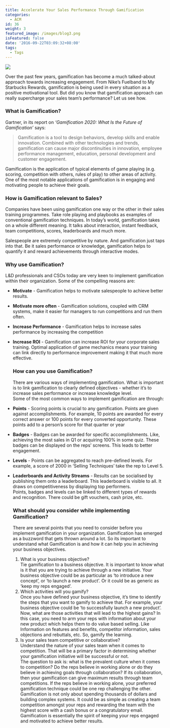 ```yaml
---
title: Accelerate Your Sales Performance Through Gamification
categories:
  - ACM
id: 36
weight: 3
featured_image: /images/blog3.png
isFeatured: false
date: '2016-09-22T03:09:32+08:00'
tags:
  - Tags
---
```

![](/images/blog3.png)

Over the past few years, gamification has become a much talked-about approach towards increasing engagement. From Nike’s Fuelband to My Starbucks Rewards, gamification is being used in every situation as a positive motivational tool. But did you know that gamification approach <a id="more"></a>can really supercharge your sales team’s performance? Let us see how.

### [](#What-is-Gamification "What is Gamification?")What is Gamification?

Gartner, in its report on _‘Gamification 2020: What Is the Future of Gamification’_ says:

> Gamification is a tool to design behaviors, develop skills and enable innovation. Combined with other technologies and trends, gamification can cause major discontinuities in innovation, employee performance management, education, personal development and customer engagement.

Gamification is the application of typical elements of game playing (e.g. scoring, competition with others, rules of play) to other areas of activity. One of the most notable applications of gamification is in engaging and motivating people to achieve their goals.

### [](#How-is-Gamification-relevant-to-Sales "How is Gamification relevant to Sales?")How is Gamification relevant to Sales?

Companies have been using gamification one way or the other in their sales training programmes. Take role playing and playbooks as examples of conventional gamification techniques. In today’s world, gamification takes on a whole different meaning. It talks about interaction, instant feedback, team competitions, scores, leaderboards and much more.

Salespeople are extremely competitive by nature. And gamification just taps into that. Be it sales performance or knowledge, gamification helps to quantify it and reward achievements through interactive modes.

### [](#Why-use-Gamification "Why use Gamification?")Why use Gamification?

L&D professionals and CSOs today are very keen to implement gamification within their organization. Some of the compelling reasons are:

*   **Motivate** - Gamification helps to motivate salespeople to achieve better results.
*   **Motivate more often** - Gamification solutions, coupled with CRM systems, make it easier for managers to run competitions and run them often.
*   **Increase Performance** - Gamification helps to increase sales performance by increasing the competition
*   **Increase ROI** - Gamification can increase ROI for your corporate sales training. Optimal application of game mechanics means your training can link directly to performance improvement making it that much more effective.

    ### [](#How-can-you-use-Gamification "How can you use Gamification?")How can you use Gamification?

    There are various ways of implementing gamification. What is important is to link gamification to clearly defined objectives - whether it’s to increase sales performance or increase knowledge level.  
    Some of the most common ways to implement gamification are through:
*   **Points** - Scoring points is crucial to any gamification. Points are given against accomplishments. For example, 10 points are awarded for every correct answer or 100 points for every converted opportunity. These points add to a person’s score for that quarter or year
*   **Badges** - Badges can be awarded for specific accomplishments. Like, achieving the most sales in Q1 or acquiring 100% in some quiz. These badges can be displayed on the reps’ screens. This leads to better engagement.
*   **Levels** - Points can be aggregated to reach pre-defined levels. For example, a score of 2000 in ‘Selling Techniques’ take the rep to Level 5.
*   **Leaderboards and Activity Streams** - Results can be socialised by publishing them onto a leaderboard. This leaderboard is visible to all. It draws on competitiveness by displaying top performers.  
    Points, badges and levels can be linked to different types of rewards and recognition. There could be gift vouchers, cash prize, etc.

    ### [](#What-should-you-consider-while-implementing-Gamification "What should you consider while implementing Gamification?")What should you consider while implementing Gamification?

    There are several points that you need to consider before you implement gamification in your organization. Gamification has emerged as a buzzword that gets thrown around a lot. So its important to understand what Gamification is and how it can help you in achieving your business objectives.
    1.  What is your business objective?  
        Tie gamification to a business objective. It is important to know what is it that you are trying to achieve through a new initiative. Your business objective could be as particular as ‘to introduce a new concept’, or ‘to launch a new product’. Or it could be as generic as ‘keep my reps engaged’.
    2.  Which activities will you gamify?  
        Once you have defined your business objective, it’s time to identify the steps that you want to gamify to achieve that. For example, your business objective could be ‘to successfully launch a new product’.  
        Now, what are those activities that will lead to the highest gains? In this case, you need to arm your reps with information about your new product which helps them to do value based selling. Like Information on features and benefits, competitor information, sales objections and rebuttals, etc. So, gamify the learning.
    3.  Is your sales team competitive or collaborative?  
        Understand the nature of your sales team when it comes to competition. That will be a primary factor in determining whether your gamification initiative will be successful or not.  
        The question to ask is: what is the prevalent culture when it comes to competition? Do the reps believe in working alone or do they believe in achieving goals through collaboration? If its collaboration, then your gamification can give maximum results through team competitions. If the reps believe in working alone, your preferred gamification technique could be one rep challenging the other.  
        Gamification is not only about spending thousands of dollars and building complex systems. It could be as simple as creating a team competition amongst your reps and rewarding the team with the highest score with a cash bonus or a congratulatory email. Gamification is essentially the spirit of keeping your reps engaged and motivated to achieve better results.
